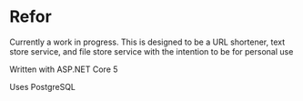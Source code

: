 # Refor

Currently a work in progress. This is designed to be a URL shortener, text store service, and file store service with the intention to be for personal use

Written with ASP.NET Core 5

Uses PostgreSQL